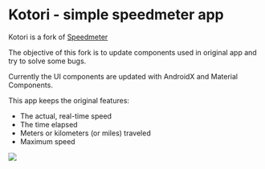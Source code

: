 Kotori - simple speedmeter app
==========

Kotori is a fork of [Speedmeter](https://github.com/flyingrub/SpeedMeter)

The objective of this fork is to update components used in original app and try to solve some bugs.

Currently the UI components are updated with AndroidX and Material Components.

This app keeps the original features:

- The actual, real-time speed
- The time elapsed
- Meters or kilometers (or miles) traveled
- Maximum speed

![](https://i.imgur.com/1kPQnKi.png)
